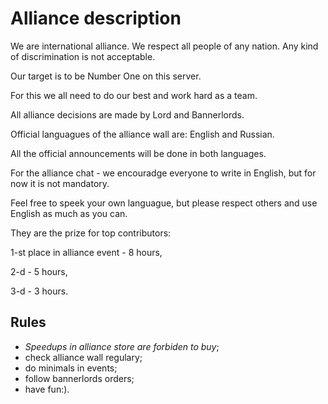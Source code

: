 
# Alliance description 
We are international alliance. We respect all people of any nation.
Any kind of discrimination is not acceptable. 

Our target is to be Number One on this server.

For this we all need to do our best and work hard as a team.

All alliance decisions are made by Lord and Bannerlords.

Official languagues of the alliance wall are: English and Russian. 

All the official announcements will be done in both languages.

For the alliance chat  - we encouradge everyone to write in English, but for now it is not mandatory.

Feel free to speek your own languague, but please respect others and use English as much as you can. 



They are the prize for top contributors:

1-st place in alliance event - 8 hours,

2-d - 5 hours,

3-d - 3 hours.

##  Rules
- *Speedups in alliance store are forbiden to buy*;
- check alliance wall regulary;
- do minimals in events;
- follow bannerlords orders;
- have fun:).
 
 
 
 

